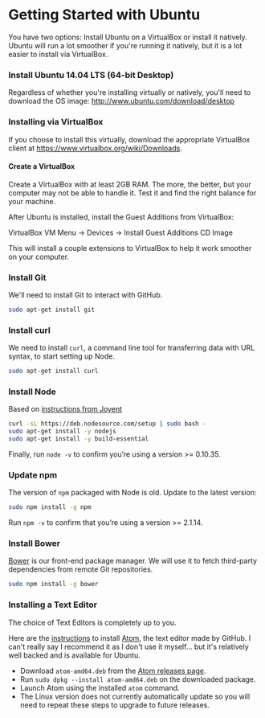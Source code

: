 Getting Started with Ubuntu
===========================

You have two options: Install Ubuntu on a VirtualBox or install it natively.
Ubuntu will run a lot smoother if you're running it natively, but it is a lot
easier to install via VirtualBox.

### Install Ubuntu 14.04 LTS (64-bit Desktop)

Regardless of whether you're installing virtually or natively, you'll need to
download the OS image: http://www.ubuntu.com/download/desktop

### Installing via VirtualBox

If you choose to install this virtually, download the appropriate VirtualBox
client at https://www.virtualbox.org/wiki/Downloads.

#### Create a VirtualBox

Create a VirtualBox with at least 2GB RAM. The more, the better, but your
computer may not be able to handle it. Test it and find the right balance for
your machine.

After Ubuntu is installed, install the Guest Additions from VirtualBox:

VirtualBox VM Menu → Devices → Install Guest Additions CD Image

This will install a couple extensions to VirtualBox to help it work smoother on
your computer.

### Install Git

We'll need to install Git to interact with GitHub.

```bash
sudo apt-get install git
```

### Install curl

We need to install `curl`, a command line tool for transferring data with URL
syntax, to start setting up Node.

```bash
sudo apt-get install curl
```

### Install Node

Based on [instructions from Joyent][instructions]

[instructions]: https://github.com/joyent/node/wiki/installing-node.js-via-package-manager#debian-and-ubuntu-based-linux-distributions

```bash
curl -sL https://deb.nodesource.com/setup | sudo bash -
sudo apt-get install -y nodejs
sudo apt-get install -y build-essential
```

Finally, run `node -v` to confirm you’re using a version >= 0.10.35.

### Update npm

The version of `npm` packaged with Node is old. Update to the latest version:

```bash
sudo npm install -g npm
```

Run `npm -v` to confirm that you’re using a version >= 2.1.14.


### Install Bower

[Bower][b] is our front-end package manager. We will use it to fetch
third-party dependencies from remote Git repositories.

[b]: http://bower.io

```bash
sudo npm install -g bower
```

### Installing a Text Editor

The choice of Text Editors is completely up to you.

Here are the [instructions][atom-i] to install [Atom][atom], the text editor
made by GitHub. I can't really say I recommend it as I don't use it myself...
but it's relatively well backed and is available for Ubuntu.

[atom]: http://atom.io
[atom-i]: https://github.com/atom/atom#debian-linux-ubuntu


 - Download `atom-amd64.deb` from the [Atom releases page][r].
 - Run `sudo dpkg --install atom-amd64.deb` on the downloaded package.
 - Launch Atom using the installed `atom` command.
 - The Linux version does not currently automatically update so you will need
   to repeat these steps to upgrade to future releases.

[r]: https://github.com/atom/atom/releases/latest
